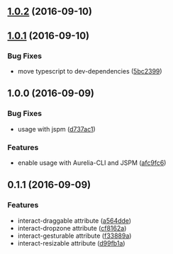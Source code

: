 <a name="1.0.2"></a>
## [1.0.2](https://github.com/eriklieben/aurelia-interactjs/compare/v1.0.1...v1.0.2) (2016-09-10)



<a name="1.0.1"></a>
## [1.0.1](https://github.com/eriklieben/aurelia-interactjs/compare/v1.0.0...v1.0.1) (2016-09-10)


### Bug Fixes

* move typescript to dev-dependencies ([5bc2399](https://github.com/eriklieben/aurelia-interactjs/commit/5bc2399))



<a name="1.0.0"></a>
## 1.0.0 (2016-09-09)


### Bug Fixes

* usage with jspm ([d737ac1](https://github.com/eriklieben/aurelia-interactjs/commit/d737ac1))


### Features

* enable usage with Aurelia-CLI and JSPM ([afc9fc6](https://github.com/eriklieben/aurelia-interactjs/commit/afc9fc6))



<a name="0.1.1"></a>
## 0.1.1 (2016-09-09)


### Features

* interact-draggable attribute ([a564dde](https://github.com/eriklieben/aurelia-interactjs/commit/a564dde))
* interact-dropzone attribute ([cf8162a](https://github.com/eriklieben/aurelia-interactjs/commit/cf8162a))
* interact-gesturable attribute ([f33889a](https://github.com/eriklieben/aurelia-interactjs/commit/f33889a))
* interact-resizable attribute ([d99fb1a](https://github.com/eriklieben/aurelia-interactjs/commit/d99fb1a))
